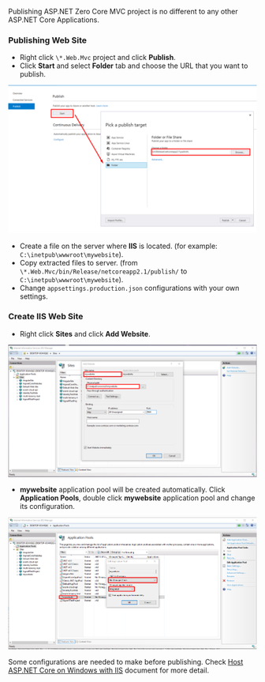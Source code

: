 Publishing ASP.NET Zero Core MVC project is no different to any other ASP.NET Core Applications.

### Publishing Web Site

- Right click `\*.Web.Mvc` project and click **Publish**.
- Click **Start** and select **Folder** tab and choose the URL that you want to publish.

<img src="images/iis-core-publish-select-folder-and-publish.png">

- Create a file on the server where **IIS** is located. (for example: `C:\inetpub\wwwroot\mywebsite`).
- Copy extracted files to server. (from `\*.Web.Mvc/bin/Release/netcoreapp2.1/publish/` to `C:\inetpub\wwwroot\mywebsite`).
- Change `appsettings.production.json` configurations with your own settings.

### Create IIS Web Site

- Right click **Sites** and click **Add Website**.

<img src="images/iis-core-publish-add-website-to-iis.png">

- **mywebsite** application pool will be created automatically. Click **Application Pools**, double click **mywebsite** application pool and change its configuration.

<img src="images/iis-core-publish-configure-app-pool.png">

Some configurations are needed to make before publishing. Check [Host ASP.NET Core on Windows with IIS](https://docs.microsoft.com/en-us/aspnet/core/host-and-deploy/iis/index?view=aspnetcore-2.1) document for more detail.
